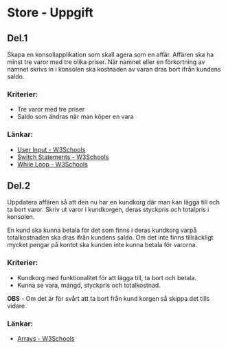# Store - Uppgift

## Del.1
Skapa en konsollapplikation som skall agera som en affär. Affären ska ha minst tre varor med tre olika priser. När namnet eller en förkortning av namnet skrivs in i konsolen ska kostnaden av varan dras bort ifrån kundens saldo.

### Kriterier:
- Tre varor med tre priser
- Saldo som ändras när man köper en vara

### Länkar:
- [User Input - W3Schools](https://www.w3schools.com/cs/cs_user_input.php)
- [Switch Statements - W3Schools](https://www.w3schools.com/cs/cs_switch.php)
- [While Loop - W3Schools](https://www.w3schools.com/cs/cs_while_loop.php)

## Del.2
Uppdatera affären så att den nu har en kundkorg där man kan lägga till och ta bort varor. Skriv ut varor i kundkorgen, deras styckpris och totalpris i konsolen.

En kund ska kunna betala för det som finns i deras kundkorg varpå totalkostnaden ska dras ifrån kundens saldo. Om det inte finns tillräckligt mycket pengar på kontot ska kunden inte kunna betala för varorna.

### Kriterier:
- Kundkorg med funktionalitet för att lägga till, ta bort och betala.
- Kunna se vara, mängd, styckpris och totalkostnad.

**OBS** - Om det är för svårt att ta bort från kund korgen så skippa det tills vidare

### Länkar:
- [Arrays - W3Schools](https://www.w3schools.com/cs/cs_arrays.php)
  